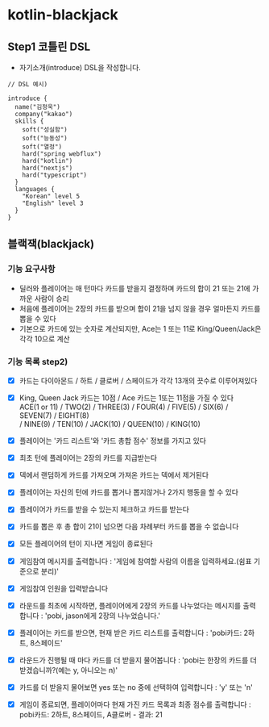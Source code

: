 # kotlin-blackjack

## Step1 코틀린 DSL

- 자기소개(introduce) DSL을 작성합니다.
```
// DSL 예시)

introduce {
  name("김정욱")
  company("kakao")
  skills {
    soft("성실함")
    soft("능동성")
    soft("열정")
    hard("spring webflux")
    hard("kotlin")
    hard("nextjs")
    hard("typescript")
  }
  languages {
    "Korean" level 5
    "English" level 3
  }
}
```


## 블랙잭(blackjack)

### 기능 요구사항
 - 딜러와 플레이어는 매 턴마다 카드를 받을지 결정하며 카드의 합이 21 또는 21에 가까운 사람이 승리
 - 처음에 플레이어는 2장의 카드를 받으며 합이 21을 넘지 않을 경우 얼마든지 카드를 뽑을 수 있다
 - 기본으로 카드에 있는 숫자로 계산되지만, Ace는 1 또는 11로 King/Queen/Jack은 각각 10으로 계산


### 기능 목록 step2)
 - [x] 카드는 다이아몬드 / 하트 / 클로버 / 스페이드가 각각 13개의 끗수로 이루어져있다
 - [x] King, Queen Jack 카드는 10점 / Ace 카드는 1또는 11점을 가질 수 있다 <br />
    ACE(1 or 11) / TWO(2) / THREE(3) / FOUR(4) / FIVE(5) / SIX(6) / SEVEN(7) / EIGHT(8) <br /> 
    / NINE(9) / TEN(10) / JACK(10) / QUEEN(10) / KING(10)

 - [x] 플레이어는 '카드 리스트'와 '카드 총합 점수' 정보를 가지고 있다
 - [x] 최초 턴에 플레이어는 2장의 카드를 지급받는다
 - [x] 덱에서 랜덤하게 카드를 가져오며 가져온 카드는 덱에서 제거된다
 - [x] 플레이어는 자신의 턴에 카드를 뽑거나 뽑지않거나 2가지 행동을 할 수 있다
 - [x] 플레이어가 카드를 받을 수 있는지 체크하고 카드를 받는다
 - [x] 카드를 뽑은 후 총 합이 21이 넘으면 다음 차례부터 카드를 뽑을 수 없습니다
 - [x] 모든 플레이어의 턴이 지나면 게임이 종료된다

 - [x] 게임참여 메시지를 출력합니다 : '게임에 참여할 사람의 이름을 입력하세요.(쉼표 기준으로 분리)'
 - [x] 게임참여 인원을 입력받습니다

 - [x] 라운드를 최초에 시작하면, 플레이어에게 2장의 카드를 나누었다는 메시지를 출력합니다 : 'pobi, jason에게 2장의 나누었습니다.'
 - [x] 플레이어는 카드를 받으면, 현재 받은 카드 리스트를 출력합니다 : 'pobi카드: 2하트, 8스페이드'

 - [x] 라운드가 진행될 때 마다 카드를 더 받을지 물어봅니다 : 'pobi는 한장의 카드를 더 받겠습니까?(예는 y, 아니오는 n)'
 - [x] 카드를 더 받을지 물어보면 yes 또는 no 중에 선택하여 입력합니다 : 'y' 또는 'n'

 - [x] 게임이 종료되면, 플레이어마다 현재 가진 카드 목록과 최종 점수를 출력합니다 : pobi카드: 2하트, 8스페이드, A클로버 - 결과: 21




